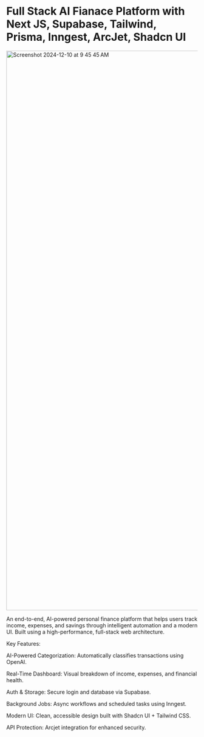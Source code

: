 # Full Stack AI Fianace Platform with Next JS, Supabase, Tailwind, Prisma, Inngest, ArcJet, Shadcn UI
<img width="1470" alt="Screenshot 2024-12-10 at 9 45 45 AM" src="https://github.com/user-attachments/assets/1bc50b85-b421-4122-8ba4-ae68b2b61432">



An end-to-end, AI-powered personal finance platform that helps users track income, expenses, and savings through intelligent automation and a modern UI. Built using a high-performance, full-stack web architecture.

 Key Features:

 AI-Powered Categorization: Automatically classifies transactions using OpenAI.

 Real-Time Dashboard: Visual breakdown of income, expenses, and financial health.

 Auth & Storage: Secure login and database via Supabase.

 Background Jobs: Async workflows and scheduled tasks using Inngest.

 Modern UI: Clean, accessible design built with Shadcn UI + Tailwind CSS.

 API Protection: Arcjet integration for enhanced security.
 


